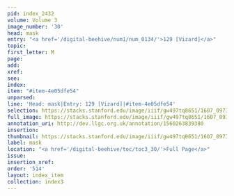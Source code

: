 ```yaml
---
pid: index_2432
volume: Volume 3
image_number: '30'
head: mask
entry: "<a href='/digital-beehive/num1/num_0134/'>129 [Vizard]</a>"
topic:
first_letter: M
page:
add:
xref:
see:
index:
item: "#item-4e05dfe54"
unparsed:
line: 'Head: mask|Entry: 129 [Vizard]|#item-4e05dfe54'
selection: https://stacks.stanford.edu/image/iiif/gw497tq8651/1607_0973/404,1429,352,130/full/0/default.jpg
full_image: https://stacks.stanford.edu/image/iiif/gw497tq8651/1607_0973/full/full/0/default.jpg
annotation_uri: http://dev.llgc.org.uk/annotation/1560263839380
insertion:
thumbnail: https://stacks.stanford.edu/image/iiif/gw497tq8651/1607_0973/404,1429,352,130/150,/0/default.jpg
label: mask
location: "<a href='/digital-beehive/toc/toc3_30/'>Full Page</a>"
issue:
insertion_xref:
order: '514'
layout: index_item
collection: index3
---
```

